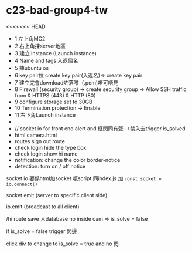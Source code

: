 # c23-bad-group4-tw

<<<<<<< HEAD

- 1 左上角MC2
- 2 右上角揀server地區
- 3 建立 instance (Launch instance)
- 4 Name and tags 入返個名
- 5 揀ubuntu os
- 6 key pair位 create key pair(入返名)-> create key pair
- 7 建立完會download咗落嚟（.pem)唔可唔見
- 8 Firewall (security group) -> create security group -> Allow SSH traffic from & HTTPS (443) & HTTP (80)
- 9 configure storage set to 30GB
- 10 Termination protection -> Enable
- 11 右下角Launch instance
- 
- // socket io for front end alert and 框閃同有聲-->禁入去trigger is_solved
- html camera.html
- routes sign out route
- check login hide the type box
- check login show hi name
- notification: change the color border-notice
- detection: turn on / off notice

socket io 要係html加socket 嘅script 同index.js 加 ``const socket = io.connect()``

socket.emit (server to specific client side)

io.emit (broadcast to all client)

/hi route save 入database   no inside cam => is_solve = false

if is_solve = false trigger 閃邊

click div to  change to is_solve = true and no 閃
